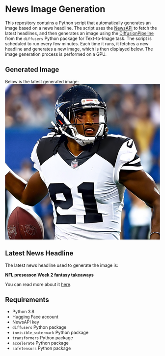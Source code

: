 # News Image Generation
This repository contains a Python script that automatically generates an image based on a news headline. The script uses the [NewsAPI](https://newsapi.org/) to fetch the latest headlines, and then generates an image using the [DiffusionPipeline](https://github.com/huggingface/diffusers) from the `diffusers` Python package for Text-to-Image task.
The script is scheduled to run every few minutes. Each time it runs, it fetches a new headline and generates a new image, which is then displayed below. The image generation process is performed on a GPU.

## Generated Image
Below is the latest generated image:
![Generated Image](image.png)

## Latest News Headline
The latest news headline used to generate the image is:

**NFL preseason Week 2 fantasy takeaways**

You can read more about it [here](https://news.google.com/rss/articles/CBMijwFBVV95cUxNVjdlWXYtQlhUeTRHM0p5OWZDck9QNXZlM0gwM2ZmLWxqdVFyejlIYXNOdGtZSmd4VEpiNzlYWUl3bWNqNDFUUElxdjk4VXA5bXd3NlNnNHAxdlA0T0YtTWxrSER1SENrT204VzhMa05OdGs0czU2Y21GeDNPazNieDZOZ2hWUVRqMktNYzJicw?oc=5).

## Requirements
- Python 3.8
- Hugging Face account
- NewsAPI key
- `diffusers` Python package
- `invisible_watermark` Python package
- `transformers` Python package
- `accelerate` Python package
- `safetensors` Python package

